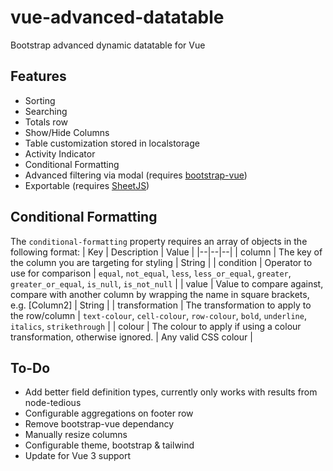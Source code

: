 
# vue-advanced-datatable
Bootstrap advanced dynamic datatable for Vue
## Features
 - Sorting
 - Searching
 - Totals row
 - Show/Hide Columns
 - Table customization stored in localstorage
 - Activity Indicator
 - Conditional Formatting
 - Advanced filtering via modal (requires [bootstrap-vue](https://github.com/bootstrap-vue/bootstrap-vue))
 - Exportable (requires [SheetJS](https://github.com/sheetjs/sheetjs))

## Conditional Formatting
The `conditional-formatting` property requires an array of objects in the following format:
| Key | Description | Value |
|--|--|--|
| column | The key of the column you are targeting for styling | String |
| condition | Operator to use for comparison | `equal`, `not_equal`, `less`, `less_or_equal`, `greater`, `greater_or_equal`, `is_null`, `is_not_null` | 
| value | Value to compare against, compare with another column by wrapping the name in square brackets, e.g. [Column2] | String |
| transformation | The transformation to apply to the row/column | `text-colour`, `cell-colour`, `row-colour`, `bold`, `underline`, `italics`, `strikethrough` |
| colour | The colour to apply if using a colour transformation, otherwise ignored. | Any valid CSS colour |


## To-Do

 - Add better field definition types, currently only works with results from node-tedious
 - Configurable aggregations on footer row
 - Remove bootstrap-vue dependancy
 - Manually resize columns
 - Configurable theme, bootstrap & tailwind
 - Update for Vue 3 support
